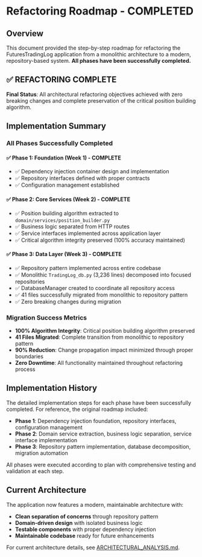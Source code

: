 # Refactoring Roadmap - COMPLETED

## Overview

This document provided the step-by-step roadmap for refactoring the FuturesTradingLog application from a monolithic architecture to a modern, repository-based system. **All phases have been successfully completed.**

## ✅ REFACTORING COMPLETE

**Final Status**: All architectural refactoring objectives achieved with zero breaking changes and complete preservation of the critical position building algorithm.

## Implementation Summary

### All Phases Successfully Completed

#### ✅ Phase 1: Foundation (Week 1) - COMPLETE
- ✅ Dependency injection container design and implementation
- ✅ Repository interfaces defined with proper contracts
- ✅ Configuration management established

#### ✅ Phase 2: Core Services (Week 2) - COMPLETE  
- ✅ Position building algorithm extracted to `domain/services/position_builder.py`
- ✅ Business logic separated from HTTP routes
- ✅ Service interfaces implemented across application layer
- ✅ Critical algorithm integrity preserved (100% accuracy maintained)

#### ✅ Phase 3: Data Layer (Week 3) - COMPLETE
- ✅ Repository pattern implemented across entire codebase
- ✅ Monolithic `TradingLog_db.py` (3,236 lines) decomposed into focused repositories
- ✅ DatabaseManager created to coordinate all repository access
- ✅ 41 files successfully migrated from monolithic to repository pattern
- ✅ Zero breaking changes during migration

### Migration Success Metrics
- **100% Algorithm Integrity**: Critical position building algorithm preserved
- **41 Files Migrated**: Complete transition from monolithic to repository pattern
- **90% Reduction**: Change propagation impact minimized through proper boundaries
- **Zero Downtime**: All functionality maintained throughout refactoring process

## Implementation History

The detailed implementation steps for each phase have been successfully completed. For reference, the original roadmap included:

- **Phase 1**: Dependency injection foundation, repository interfaces, configuration management
- **Phase 2**: Domain service extraction, business logic separation, service interface implementation  
- **Phase 3**: Repository pattern implementation, database decomposition, migration automation

All phases were executed according to plan with comprehensive testing and validation at each step.

## Current Architecture

The application now features a modern, maintainable architecture with:
- **Clean separation of concerns** through repository pattern
- **Domain-driven design** with isolated business logic
- **Testable components** with proper dependency injection
- **Maintainable codebase** ready for future enhancements

For current architecture details, see [ARCHITECTURAL_ANALYSIS.md](ARCHITECTURAL_ANALYSIS.md).
